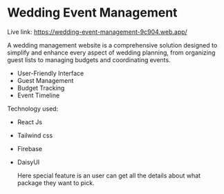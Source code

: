 # Wedding Event Management
Live link: https://wedding-event-management-9c904.web.app/

A wedding management website is a comprehensive solution designed to simplify and enhance every aspect of wedding planning, from organizing guest lists to managing budgets and coordinating events. 

- User-Friendly Interface 
- Guest Management
- Budget Tracking
- Event Timeline

Technology used:
- React Js
- Tailwind css
- Firebase
- DaisyUI

  Here special feature is an user can get all the details about what package they want to pick. 

